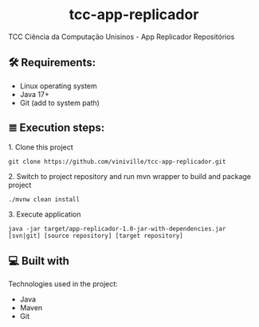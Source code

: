 <h1 align="center" id="title">tcc-app-replicador</h1>

<p id="description">TCC Ciência da Computação Unisinos - App Replicador Repositórios</p>

<h2>🛠️ Requirements:</h2>

* Linux operating system
* Java 17+
* Git (add to system path)
  
<h2>≣ Execution steps:</h2>

<p>1. Clone this project</p>

```
git clone https://github.com/viniville/tcc-app-replicador.git
```

<p>2. Switch to project repository and run mvn wrapper to build and package project</p>

```
./mvnw clean install
```

<p>3. Execute application</p>

```
java -jar target/app-replicador-1.0-jar-with-dependencies.jar [svn|git] [source repository] [target repository]
```

<h2>💻 Built with</h2>

Technologies used in the project:

* Java
* Maven
* Git

